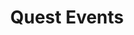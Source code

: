 ---
title: "Quest Events"
address: "Mondello Park, Donore, Naas, Co. Kildare"
tel: "+353 (0)45 85 1020"
county: "Kildare"
category: "Archery"
type: "Content"
lat: "53.4296760559082"
lng: "-6.916091442108154"
---